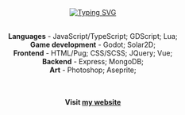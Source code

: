 <div align="center">
  <a href="https://git.io/typing-svg"><img src="https://readme-typing-svg.herokuapp.com?font=Fira+Code&duration=2500&color=98971A&center=true&vCenter=true&multiline=true&repeat=false&width=512&height=80&lines=Hello%2C+world!;I'm+Moln1kas+-+a+game+and+website+developer" alt="Typing SVG" /></a>
  <br><br>
  <p>
    <b>Languages</b> - JavaScript/TypeScript; GDScript; Lua;<br>
    <b>Game development</b> - Godot; Solar2D;<br>
    <b>Frontend</b> - HTML/Pug; CSS/SCSS; JQuery; Vue;<br>
    <b>Backend</b> - Express; MongoDB;<br>
    <b>Art</b> - Photoshop; Aseprite;
  </p>
  <br><br>
  <b>Visit <a href="https://moln1kas.github.io">my website</a></b>
</div>
